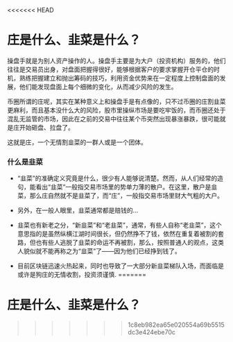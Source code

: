 <<<<<<< HEAD
# 庄是什么、韭菜是什么？


操盘手就是为别人资产操作的人。操盘手主要是为大户（投资机构）服务的，他们往往是交易员出身，对盘面把握得很好，能够根据客户的要求掌握开仓平仓的时机，熟练把握建立和抛出筹码的技巧，利用资金优势来在一定程度上控制盘面的发展，他们能发现盘面上每个细微的变化，从而减少风险的发生。

币圈所谓的庄呢，其实在某种意义上和操盘手是有点像的，只不过币圈的庄割韭菜更麻利，而且基本没什么大的风险，股市里操纵市场是要吃牢饭的，而币圈还处于混乱无监管的市场，因此在之前的交易中往往某个币突然出现暴涨暴跌，很可能就是庄开始砸盘、拉盘了。

这就是庄，一个无情割韭菜的一群人或是一个团体。

### 什么是韭菜

+ “韭菜”的准确定义究竟是什么，很少有人能够说清楚。然而，从人们经常的造句，能看出“韭菜”一般指交易市场里的势单力薄的散户。在这里，散户是韭菜，那么庄自然就不是韭菜了，而“庄”，一般指交易市场里财大气粗的大户。

+ 另外，在一般人眼里，韭菜通常都是赔钱的...


+ 韭菜也有新老之分，“新韭菜”和“老韭菜”，通常，有些人自称“老韭菜”，这个意思指的是虽然纵横江湖时间很长，但仍然挣不了钱，依然在重复着被割的套路，但也有些人逃脱了韭菜的命运不再被割，那么，按照普通人的观点，这类人貌似就不能再称之为“韭菜”了——因为他们已经挣到钱了。

+ 目前区块链迅速火热起来，同时也导致了一大部分新韭菜梯队入场，而面临是或许是狗庄的无情收割，投资须谨慎.
=======
# 庄是什么、韭菜是什么？
>>>>>>> 1c8eb982ea65e020554a69b5515dc3e424ebe70c
